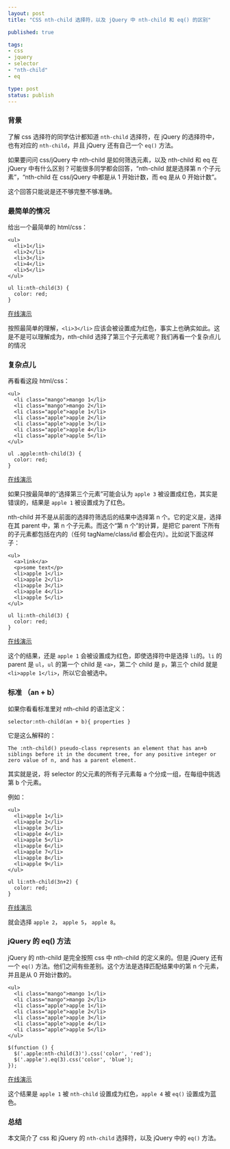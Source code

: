 ```yaml
---
layout: post
title: "CSS nth-child 选择符，以及 jQuery 中 nth-child 和 eq() 的区别"

published: true

tags:
- css
- jquery
- selector
- "nth-child"
- eq

type: post
status: publish
---
```


### 背景

了解 css 选择符的同学估计都知道 `nth-child` 选择符，在 jQuery 的选择符中，也有对应的 `nth-child`，并且 jQuery 还有自己一个 `eq()` 方法。

如果要问问 css/jQuery 中 nth-child 是如何筛选元素，以及 nth-child 和 eq 在 jQuery 中有什么区别？可能很多同学都会回答，“nth-child 就是选择第 n 个子元素”，“nth-child 在 css/jQuery 中都是从 1 开始计数，而 eq 是从 0 开始计数”。

这个回答只能说是还不够完整不够准确。

### 最简单的情况

给出一个最简单的 html/css：

<!-- more -->

    <ul>
      <li>1</li>
      <li>2</li>
      <li>3</li>
      <li>4</li>
      <li>5</li>
    </ul>

    ul li:nth-child(3) {
      color: red;
    }

[在线演示](http://flanker.github.io/h5c3/nth-child/1.html)

按照最简单的理解，`<li>3</li>` 应该会被设置成为红色，事实上也确实如此。这是不是可以理解成为，nth-child 选择了第三个子元素呢？我们再看一个复杂点儿的情况

### 复杂点儿

再看看这段 html/css：

    <ul>
      <li class="mango">mango 1</li>
      <li class="mango">mango 2</li>
      <li class="apple">apple 1</li>
      <li class="apple">apple 2</li>
      <li class="apple">apple 3</li>
      <li class="apple">apple 4</li>
      <li class="apple">apple 5</li>
    </ul>

    ul .apple:nth-child(3) {
      color: red;
    }

[在线演示](http://flanker.github.io/h5c3/nth-child/2.html)

如果只按最简单的“选择第三个元素”可能会认为 `apple 3` 被设置成红色，其实是错误的，结果是 `apple 1` 被设置成为了红色。

nth-child 并不是从前面的选择符筛选后的结果中选择第 n 个。它的定义是，选择在其 parent 中，第 n 个子元素。而这个“第 n 个”的计算，是把它 parent 下所有的子元素都包括在内的（任何 tagName/class/id 都会在内）。比如说下面这样子：

    <ul>
      <a>link</a>
      <p>some text</p>
      <li>apple 1</li>
      <li>apple 2</li>
      <li>apple 3</li>
      <li>apple 4</li>
      <li>apple 5</li>
    </ul>

    ul li:nth-child(3) {
      color: red;
    }

[在线演示](http://flanker.github.io/h5c3/nth-child/3.html)

这个的结果，还是 `apple 1` 会被设置成为红色，即使选择符中是选择 `li`的。`li` 的 parent 是 `ul`，`ul` 的第一个 child 是 `<a>`，第二个 child 是 `p`，第三个 child 就是 `<li>apple 1</li>`，所以它会被选中。

### 标准 （an + b）

如果你看看标准里对 nth-child 的语法定义：

    selector:nth-child(an + b){ properties }

它是这么解释的：

    The :nth-child() pseudo-class represents an element that has an+b siblings before it in the document tree, for any positive integer or zero value of n, and has a parent element.

其实就是说，将 selector 的父元素的所有子元素每 a 个分成一组，在每组中挑选第 b 个元素。

例如：

    <ul>
      <li>apple 1</li>
      <li>apple 2</li>
      <li>apple 3</li>
      <li>apple 4</li>
      <li>apple 5</li>
      <li>apple 6</li>
      <li>apple 7</li>
      <li>apple 8</li>
      <li>apple 9</li>
    </ul>

    ul li:nth-child(3n+2) {
      color: red;
    }

[在线演示](http://flanker.github.io/h5c3/nth-child/4.html)

就会选择 `apple 2`，  `apple 5`， `apple 8`。

### jQuery 的 eq() 方法

jQuery 的 nth-child 是完全按照 css 中 nth-child 的定义来的。但是 jQuery 还有一个 `eq()` 方法。他们之间有些差别。这个方法是选择匹配结果中的第 n 个元素，并且是从 0 开始计数的。

    <ul>
      <li class="mango">mango 1</li>
      <li class="mango">mango 2</li>
      <li class="apple">apple 1</li>
      <li class="apple">apple 2</li>
      <li class="apple">apple 3</li>
      <li class="apple">apple 4</li>
      <li class="apple">apple 5</li>
    </ul>

    $(function () {
      $('.apple:nth-child(3)').css('color', 'red');
      $('.apple').eq(3).css('color', 'blue');
    });

[在线演示](http://flanker.github.io/h5c3/nth-child/5.html)

这个结果是 `apple 1` 被 `nth-child` 设置成为红色，`apple 4` 被 `eq()` 设置成为蓝色。

### 总结

本文简介了 css 和 jQuery 的 `nth-child` 选择符，以及 jQuery 中的 `eq()` 方法。

